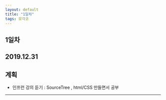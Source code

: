 ```yaml
---
layout: default
title: "1일차"
tags: 모각코
---
```


## 1일차

## 2019.12.31

## 계획</br>
- 인프런 강의 듣기 : SourceTree , html/CSS 만들면서 공부

***


